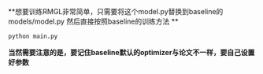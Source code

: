 **想要训练RMGL非常简单，只需要将这个model.py替换到baseline的models/model.py  然后直接按照baseline的训练方法  **

``` python
python main.py
```
**当然需要注意的是，要记住baseline默认的optimizer与论文不一样，要自己设置好参数**